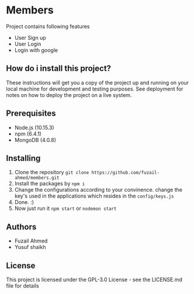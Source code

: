 # Members
Project contains following features
- User Sign up
- User Login
- Login with google

## How do i install this project?
These instructions will get you a copy of the project up and running on your local machine for development and testing purposes. See deployment for notes on how to deploy the project on a live system.

## Prerequisites
- Node.js (10.15.3)
- npm (6.4.1)
- MongoDB (4.0.8)

## Installing
1. Clone the repository
`git clone https://github.com/fuzail-ahmed/members.git`
2. Install the packages by `npm i`
3. Change the configurations according to your convinence. change the key's used in the applications which resides in the `config/keys.js`
4. Done. :) 
5. Now just run it `npm start` or `nodemon start`


## Authors
* Fuzail Ahmed
* Yusuf shaikh

## License
This project is licensed under the GPL-3.0 License - see the LICENSE.md file for details
